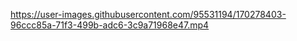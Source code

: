 



https://user-images.githubusercontent.com/95531194/170278403-96ccc85a-71f3-499b-adc6-3c9a71968e47.mp4



